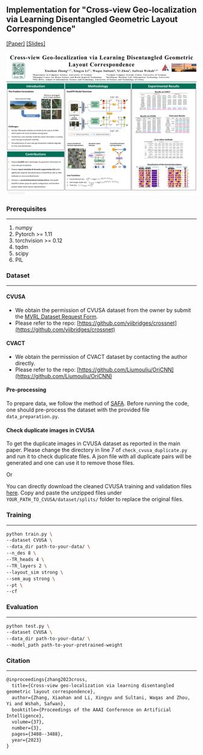 ## Implementation for "Cross-view Geo-localization via Learning Disentangled Geometric Layout Correspondence"

[[Paper]](https://arxiv.org/pdf/2212.04074.pdf)
[[Slides]](./resources/AAAI_presentation.pdf)

![Poster](./resources/AAAI_poster_long.png)

### Prerequisites
---
1. numpy
2. Pytorch >= 1.11
3. torchvision >= 0.12
4. tqdm
5. scipy
6. PIL


### Dataset
---
#### CVUSA

- We obtain the permission of CVUSA dataset from the owner by submit the [MVRL Dataset Request Form](https://mvrl.cse.wustl.edu/datasets/cvusa/).
- Please refer to the repo: [https://github.com/viibridges/crossnet](https://github.com/viibridges/crossnet)

#### CVACT

- We obtain the permission of CVACT dataset by contacting the author directly.
- Please refer to the repo: [https://github.com/Liumouliu/OriCNN](https://github.com/Liumouliu/OriCNN)

#### Pre-processing

To prepare data, we follow the method of [SAFA](https://github.com/shiyujiao/cross_view_localization_SAFA). Before running the code, one should pre-process the dataset with the provided file `data_preparation.py`.

#### Check duplicate images in CVUSA

To get the duplicate images in CVUSA dataset as reported in the main paper. Please change the directory in line 7 of `check_cvusa_duplicate.py` and run it to check duplicate files. A json file with all duplicate pairs will be generated and one can use it to remove those files. 

Or

You can directly download the cleaned CVUSA training and validation files [here](./resources/CVUSA_cleaned.zip). Copy and paste the unzipped files under ```YOUR_PATH_TO_CVUSA/dataset/splits/``` folder to replace the original files. 

### Training
---
```bash
python train.py \
--dataset CVUSA \
--data_dir path-to-your-data/ \
--n_des 8 \
--TR_heads 4 \
--TR_layers 2 \
--layout_sim strong \
--sem_aug strong \
--pt \
--cf
```

### Evaluation
---
```bash
python test.py \
--dataset CVUSA \
--data_dir path-to-your-data/ \
--model_path path-to-your-pretrained-weight
```

### Citation
---
```
@inproceedings{zhang2023cross,
  title={Cross-view geo-localization via learning disentangled geometric layout correspondence},
  author={Zhang, Xiaohan and Li, Xingyu and Sultani, Waqas and Zhou, Yi and Wshah, Safwan},
  booktitle={Proceedings of the AAAI Conference on Artificial Intelligence},
  volume={37},
  number={3},
  pages={3480--3488},
  year={2023}
}
```